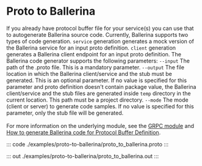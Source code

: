 # Proto to Ballerina

If you already have protocol buffer file for your service(s) you can use that to autogenerate Ballerina source code.
Currently, Ballerina supports two types of code generation. `service` generation generates a mock version of the
Ballerina service for an input proto definition.  `client` generation generates a Ballerina client endpoint for an
input proto definition.
The Ballerina code generator supports the following parameters:
`--input` The path of the .proto file. This is a mandatory parameter.
`--output` The file location in which the Ballerina client/service and the stub must be generated. This is an optional parameter.
If no value is specified for this parameter and proto definition doesn't contain package value,
the Ballerina client/service and the stub files are generated inside `temp` directory in the current location.
This path must be a project directory.
`--mode` The mode (client or server) to generate code samples.
If no value is specified for this parameter, only the stub file will be generated.<br/><br/>
For more information on the underlying module, 
see the [GRPC module](https://docs.central.ballerina.io/ballerina/grpc/latest/) and 
[How to generate Ballerina code for Protocol Buffer Definition](https://ballerina.io/learn/how-to-generate-code-for-protocol-buffers/).

::: code ./examples/proto-to-ballerina/proto_to_ballerina.proto :::

::: out ./examples/proto-to-ballerina/proto_to_ballerina.out :::